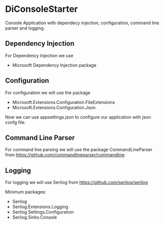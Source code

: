 # DiConsoleStarter
Console Application with dependecy injection, configuration, command line parser and logging.

## Dependency Injection
For Dependency Injection we use 
- Microsoft Dependency Injection package

## Configuration
For configuration we will use the package 
- Microsoft.Extensions.Configuration.FileExtensions 
- Microsoft.Extensions.Configuration.Json.  

Now we can use appsettings.json to configure our application with json confg file.

## Command Line Parser
For command line parsing we will use the package CommandLineParser from https://github.com/commandlineparser/commandline  

## Logging 
For logging we will use Serilog from https://github.com/serilog/serilog   

Minimum packages:
- Serilog
- Serilog.Extensions.Logging
- Serilog.Settings.Configuration
- Serilog.Sinks.Console



